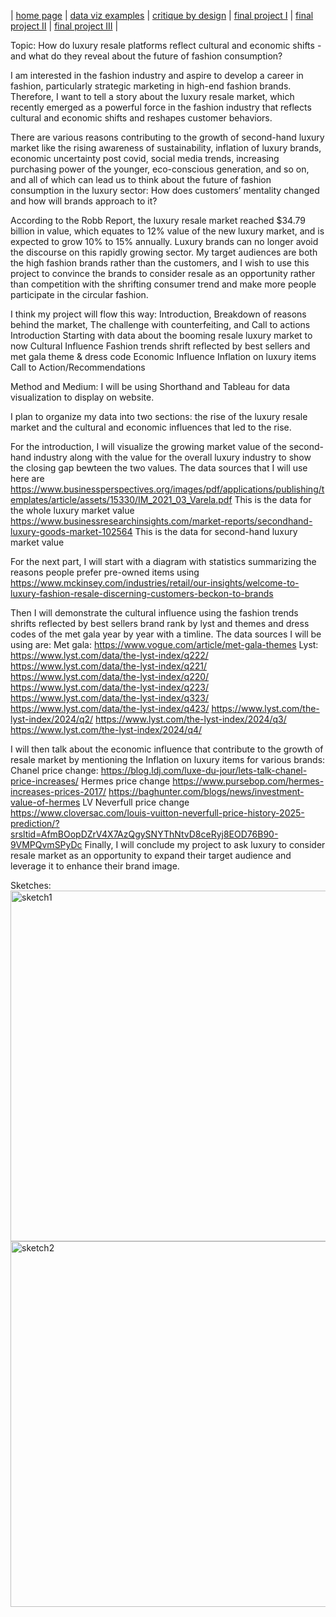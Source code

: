 | [home page](https://cmustudent.github.io/tswd-portfolio-templates/) | [data viz examples](dataviz-examples) | [critique by design](critique-by-design) | [final project I](final-project-part-one) | [final project II](final-project-part-two) | [final project III](final-project-part-three) |

Topic: How do luxury resale platforms reflect cultural and economic shifts - and what do they reveal about the future of fashion consumption?

I am interested in the fashion industry and aspire to develop a career in fashion, particularly strategic marketing in high-end fashion brands. Therefore, I want to tell a story about the luxury resale market, which recently emerged as a powerful force in the fashion industry that reflects cultural and economic shifts and reshapes customer behaviors. 

There are various reasons contributing to the growth of second-hand luxury market like the rising awareness of sustainability, inflation of luxury brands, economic uncertainty post covid, social media trends, increasing purchasing power of the younger, eco-conscious generation, and so on, and all of which can lead us to think about the future of fashion consumption in the luxury sector: How does customers’ mentality changed and how will brands approach to it?

According to the Robb Report, the luxury resale market reached $34.79 billion in value, which equates to 12% value of the new luxury market, and is expected to grow 10% to 15% annually. Luxury brands can no longer avoid the discourse on this rapidly growing sector. My target audiences are both the high fashion brands rather than the customers, and I wish to use this project to convince the brands to consider resale as an opportunity rather than competition with the shrifting consumer trend and make more people participate in the circular fashion.

I think my project will flow this way: Introduction, Breakdown of reasons behind the market, The challenge with counterfeiting, and Call to actions
Introduction
Starting with data about the booming resale luxury market to now 
Cultural Influence
Fashion trends shrift reflected by best sellers and met gala theme & dress code
Economic Influence
Inflation on luxury items
Call to Action/Recommendations

Method and Medium: I will be using Shorthand and Tableau for data visualization to display on website.










I plan to organize my data into two sections: the rise of the luxury resale market and the cultural and economic influences that led to the rise.

For the introduction, I will visualize the growing market value of the second-hand industry along with the value for the overall luxury industry to show the closing gap bewteen the two values. The data sources that I will use here are
https://www.businessperspectives.org/images/pdf/applications/publishing/templates/article/assets/15330/IM_2021_03_Varela.pdf 
This is the data for the whole luxury market value
https://www.businessresearchinsights.com/market-reports/secondhand-luxury-goods-market-102564
This is the data for second-hand luxury market value

For the next part, I will start with a diagram with statistics summarizing the reasons people prefer pre-owned items using https://www.mckinsey.com/industries/retail/our-insights/welcome-to-luxury-fashion-resale-discerning-customers-beckon-to-brands

Then I will demonstrate the cultural influence using the fashion trends shrifts reflected by best sellers brand rank by lyst and themes and dress codes of the met gala year by year with a timline. The data sources I will be using are:
Met gala:
https://www.vogue.com/article/met-gala-themes
Lyst:
https://www.lyst.com/data/the-lyst-index/q222/
https://www.lyst.com/data/the-lyst-index/q221/
https://www.lyst.com/data/the-lyst-index/q220/
https://www.lyst.com/data/the-lyst-index/q223/
https://www.lyst.com/data/the-lyst-index/q323/
https://www.lyst.com/data/the-lyst-index/q423/
https://www.lyst.com/the-lyst-index/2024/q2/
https://www.lyst.com/the-lyst-index/2024/q3/
https://www.lyst.com/the-lyst-index/2024/q4/

I will then talk about the economic influence that contribute to the growth of resale market by mentioning the Inflation on luxury items for various brands:
Chanel price change:
https://blog.ldj.com/luxe-du-jour/lets-talk-chanel-price-increases/
Hermes price change
https://www.pursebop.com/hermes-increases-prices-2017/
https://baghunter.com/blogs/news/investment-value-of-hermes
LV Neverfull price change
https://www.cloversac.com/louis-vuitton-neverfull-price-history-2025-prediction/?srsltid=AfmBOopDZrV4X7AzQgySNYThNtvD8ceRyj8EOD76B90-9VMPQvmSPyDc
Finally, I will conclude my project to ask luxury to consider resale market as an opportunity to expand their target audience and leverage it to enhance their brand image.

Sketches:
<img width="561" alt="sketch1" src="https://github.com/user-attachments/assets/787809d9-4dd9-4cc7-a2e3-f400fa8badca" />
<img width="585" alt="sketch2" src="https://github.com/user-attachments/assets/7a595d86-f8c8-4d31-8c99-5a48f223e3a5" />



